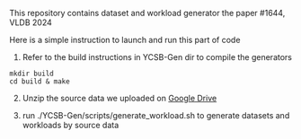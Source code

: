 This repository contains dataset and workload generator the paper #1644, VLDB 2024

Here is a simple instruction to launch and run this part of code

1. Refer to the build instructions in YCSB-Gen dir to compile the generators

```shell
mkdir build
cd build & make
```

2. Unzip the source data we uploaded on [Google Drive](https://drive.google.com/file/d/1TC8au9E8P6PlPLcoGnJeDLpYQjH2sVYh/view?usp=drive_link)

3. run ./YCSB-Gen/scripts/generate_workload.sh to generate datasets and workloads by source data


